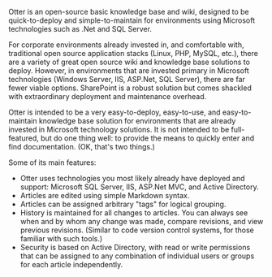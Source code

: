 Otter is an open-source basic knowledge base and wiki, designed to be quick-to-deploy and simple-to-maintain for environments using Microsoft technologies such as .Net and SQL Server.

For corporate environments already invested in, and comfortable with, traditional open source application stacks (Linux, PHP, MySQL, etc.), there are a variety of great open source wiki and knowledge base solutions to deploy. However, in environments that are invested primary in Microsoft technologies (Windows Server, IIS, ASP.Net, SQL Server), there are far fewer viable options. SharePoint is a robust solution but comes shackled with extraordinary deployment and maintenance overhead.

Otter is intended to be a very easy-to-deploy, easy-to-use, and easy-to-maintain knowledge base solution for environments that are already invested in Microsoft technology solutions. It is not intended to be full-featured, but do one thing well: to provide the means to quickly enter and find documentation. (OK, that's two things.)

Some of its main features:

  * Otter uses technologies you most likely already have deployed and support: Microsoft SQL Server, IIS, ASP.Net MVC, and Active Directory.
  * Articles are edited using simple Markdown syntax.
  * Articles can be assigned arbitrary "tags" for logical grouping.
  * History is maintained for all changes to articles. You can always see when and by whom any change was made, compare revisions, and view previous revisions. (Similar to code version control systems, for those familiar with such tools.)
  * Security is based on Active Directory, with read or write permissions that can be assigned to any combination of individual users or groups for each article independently.